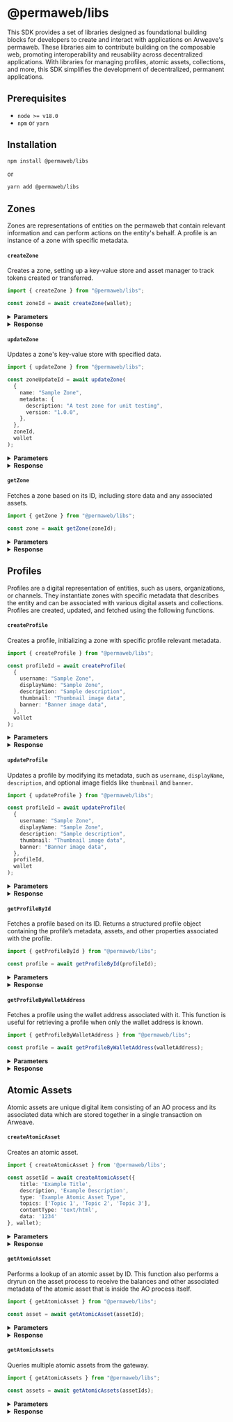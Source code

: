 # @permaweb/libs

This SDK provides a set of libraries designed as foundational building blocks for developers to create and interact with applications on Arweave's permaweb. These libraries aim to contribute building on the composable web, promoting interoperability and reusability across decentralized applications. With libraries for managing profiles, atomic assets, collections, and more, this SDK simplifies the development of decentralized, permanent applications.

## Prerequisites

- `node >= v18.0`
- `npm` or `yarn`

## Installation

```bash
npm install @permaweb/libs
```

or

```bash
yarn add @permaweb/libs
```

## Zones

Zones are representations of entities on the permaweb that contain relevant information and can perform actions on the entity's behalf. A profile is an instance of a zone with specific metadata.

#### `createZone`

Creates a zone, setting up a key-value store and asset manager to track tokens created or transferred.

```typescript
import { createZone } from "@permaweb/libs";

const zoneId = await createZone(wallet);
```

<details>
  <summary><strong>Parameters</strong></summary>

- `wallet`: Wallet object

</details>

<details>
  <summary><strong>Response</strong></summary>

```typescript
ZoneProcessId;
```

</details>

#### `updateZone`

Updates a zone's key-value store with specified data.

```typescript
import { updateZone } from "@permaweb/libs";

const zoneUpdateId = await updateZone(
  {
    name: "Sample Zone",
    metadata: {
      description: "A test zone for unit testing",
      version: "1.0.0",
    },
  },
  zoneId,
  wallet
);
```

<details>
  <summary><strong>Parameters</strong></summary>

- `args`: Zone data to update, specified in an object
- `zoneId`: The ID of the zone to update
- `wallet`: Wallet object

</details>

<details>
  <summary><strong>Response</strong></summary>

```typescript
ZoneUpdateId;
```

</details>

#### `getZone`

Fetches a zone based on its ID, including store data and any associated assets.

```typescript
import { getZone } from "@permaweb/libs";

const zone = await getZone(zoneId);
```

<details>
  <summary><strong>Parameters</strong></summary>

- `zoneId`: The ID of the zone to fetch

</details>

<details>
  <summary><strong>Response</strong></summary>

```typescript
{ store: [], assets: [] };
```

</details>

## Profiles

Profiles are a digital representation of entities, such as users, organizations, or channels. They instantiate zones with specific metadata that describes the entity and can be associated with various digital assets and collections. Profiles are created, updated, and fetched using the following functions.

#### `createProfile`

Creates a profile, initializing a zone with specific profile relevant metadata.

```typescript
import { createProfile } from "@permaweb/libs";

const profileId = await createProfile(
  {
    username: "Sample Zone",
    displayName: "Sample Zone",
    description: "Sample description",
    thumbnail: "Thumbnail image data",
    banner: "Banner image data",
  },
  wallet
);
```

<details>
  <summary><strong>Parameters</strong></summary>

- `args`: Object containing profile details, including `username`, `displayName`, `description`, `thumbnail`, and `banner`
- `wallet`: Wallet object
- `callback (optional)`: Callback function for client use

</details>

<details>
  <summary><strong>Response</strong></summary>

```typescript
string | null; // Profile ID or null if creation fails
```

</details>

#### `updateProfile`

Updates a profile by modifying its metadata, such as `username`, `displayName`, `description`, and optional image fields like `thumbnail` and `banner`.

```typescript
import { updateProfile } from "@permaweb/libs";

const profileId = await updateProfile(
  {
    username: "Sample Zone",
    displayName: "Sample Zone",
    description: "Sample description",
    thumbnail: "Thumbnail image data",
    banner: "Banner image data",
  },
  profileId,
  wallet
);
```

<details>
  <summary><strong>Parameters</strong></summary>

- `args`: Profile details to update, structured similarly to `createProfile`
- `profileId`: The ID of the profile to update
- `wallet`: Wallet object
- `callback (optional)`: Callback function for client use

</details>

<details>
  <summary><strong>Response</strong></summary>

```typescript
string | null; // Profile update ID or null if update fails
```

</details>

#### `getProfileById`

Fetches a profile based on its ID. Returns a structured profile object containing the profile’s metadata, assets, and other properties associated with the profile.

```typescript
import { getProfileById } from "@permaweb/libs";

const profile = await getProfileById(profileId);
```

<details>
  <summary><strong>Parameters</strong></summary>

- `profileId`: The ID of the profile to fetch

</details>

<details>
  <summary><strong>Response</strong></summary>

```typescript
{
  id: "ProfileProcessId",
  walletAddress: "WalletAddress",
  username: "Sample username",
  displayName: "Sample display name",
  description: "Sample description",
  thumbnail: "ThumbnailTxId",
  banner: "BannerTxId",
  assets: [
    { id: "AssetProcessId1", quantity: "1", dateCreated: 123456789, lastUpdate: 123456789 },
    { id: "AssetProcessId2", quantity: "1", dateCreated: 123456789, lastUpdate: 123456789 },
    { id: "AssetProcessId3", quantity: "1", dateCreated: 123456789, lastUpdate: 123456789 },
  ]
}
```

</details>

#### `getProfileByWalletAddress`

Fetches a profile using the wallet address associated with it. This function is useful for retrieving a profile when only the wallet address is known.

```typescript
import { getProfileByWalletAddress } from "@permaweb/libs";

const profile = await getProfileByWalletAddress(walletAddress);
```

<details>
  <summary><strong>Parameters</strong></summary>

- `walletAddress`: The wallet address associated with the profile

</details>

<details>
  <summary><strong>Response</strong></summary>

```typescript
{
  id: "ProfileProcessId",
  walletAddress: "WalletAddress",
  username: "Sample username",
  displayName: "Sample display name",
  description: "Sample description",
  thumbnail: "ThumbnailTxId",
  banner: "BannerTxId",
  assets: [
    { id: "AssetProcessId1", quantity: "1", dateCreated: 123456789, lastUpdate: 123456789 },
    { id: "AssetProcessId2", quantity: "1", dateCreated: 123456789, lastUpdate: 123456789 },
    { id: "AssetProcessId3", quantity: "1", dateCreated: 123456789, lastUpdate: 123456789 },
  ]
}
```

</details>

## Atomic Assets

Atomic assets are unique digital item consisting of an AO process and its associated data which are stored together in a single transaction on Arweave.

#### `createAtomicAsset`

Creates an atomic asset.

```typescript
import { createAtomicAsset } from '@permaweb/libs';

const assetId = await createAtomicAsset({
    title: 'Example Title',
    description, 'Example Description',
    type: 'Example Atomic Asset Type',
    topics: ['Topic 1', 'Topic 2', 'Topic 3'],
    contentType: 'text/html',
    data: '1234'
}, wallet);
```

<details>
  <summary><strong>Parameters</strong></summary>

- `args`: Object containing profile details, including `title`, `description`, `type`, `topics`, `contentType`, and `data`
- `wallet`: Wallet object
- `callback (optional)`: Callback function for client use

</details>

<details>
  <summary>
    <strong>Response</strong>
  </summary>

```typescript
AssetProcessId;
```

</details>

#### `getAtomicAsset`

Performs a lookup of an atomic asset by ID. This function also performs a dryrun on the asset process to receive the balances and other associated metadata of the atomic asset that is inside the AO process itself.

```typescript
import { getAtomicAsset } from "@permaweb/libs";

const asset = await getAtomicAsset(assetId);
```

<details>
  <summary><strong>Parameters</strong></summary>

- `assetId`: The ID of the asset to fetch

</details>

<details>
  <summary>
    <strong>Response</strong>
  </summary>

```typescript
 {
  id: 'z0f2O9Fs3yb_EMXtPPwKeb2O0WueIG5r7JLs5UxsA4I',
  title: 'City',
  description: 'A collection of AI generated images of different settings and areas',
  type: null,
  topics: null,
  contentType: 'image/png',
  renderWith: null,
  thumbnail: null,
  udl: {
    access: { value: 'One-Time-0.1' },
    derivations: { value: 'Allowed-With-One-Time-Fee-0.1' },
    commercialUse: { value: 'Allowed-With-One-Time-Fee-0.1' },
    dataModelTraining: { value: 'Disallowed' },
    paymentMode: 'Single',
    paymentAddress: 'uf_FqRvLqjnFMc8ZzGkF4qWKuNmUIQcYP0tPlCGORQk',
    currency: 'xU9zFkq3X2ZQ6olwNVvr1vUWIjc3kXTWr7xKQD6dh10'
  },
  creator: 'SaXnsUgxJLkJRghWQOUs9-wB0npVviewTkUbh2Yk64M',
  collectionId: 'XcfPzHzxt2H8FC03MAC_78U1YwO9Gdk72spbq70NuNc',
  implementation: 'ANS-110',
  dateCreated: 1717663091000,
  blockHeight: 1439467,
  ticker: 'ATOMIC',
  denomination: '1',
  balances: {
    'SaXnsUgxJLkJRghWQOUs9-wB0npVviewTkUbh2Yk64M': '1',
    cfQOZc7saMMizHtBKkBoF_QuH5ri0Bmb5KSf_kxQsZE: '1',
    U3TjJAZWJjlWBB4KAXSHKzuky81jtyh0zqH8rUL4Wd0: '98'
  },
  transferable: true,
  tags: [{ name: 'Remaining', value: 'Tag' }]
}
```

</details>

#### `getAtomicAssets`

Queries multiple atomic assets from the gateway.

```typescript
import { getAtomicAssets } from "@permaweb/libs";

const assets = await getAtomicAssets(assetIds);
```

<details>
  <summary><strong>Parameters</strong></summary>

- `assetIds`: A list of the asset IDs to fetch

</details>

<details>
  <summary>
    <strong>Response</strong>
  </summary>

```typescript
[
  {
    id: "AssetProcessId1",
    title: "City",
    description:
      "A collection of AI generated images of different settings and areas",
    type: null,
    topics: null,
    contentType: "image/png",
    renderWith: null,
    thumbnail: null,
    udl: {
      access: { value: "One-Time-0.1" },
      derivations: { value: "Allowed-With-One-Time-Fee-0.1" },
      commercialUse: { value: "Allowed-With-One-Time-Fee-0.1" },
      dataModelTraining: { value: "Disallowed" },
      paymentMode: "Single",
      paymentAddress: "uf_FqRvLqjnFMc8ZzGkF4qWKuNmUIQcYP0tPlCGORQk",
      currency: "xU9zFkq3X2ZQ6olwNVvr1vUWIjc3kXTWr7xKQD6dh10",
    },
    creator: "SaXnsUgxJLkJRghWQOUs9-wB0npVviewTkUbh2Yk64M",
    collectionId: "XcfPzHzxt2H8FC03MAC_78U1YwO9Gdk72spbq70NuNc",
    implementation: "ANS-110",
    dateCreated: 1717663091000,
    blockHeight: 1439467,
    tags: [{ name: "Remaining", value: "Tag" }],
  },
  {
    id: "AssetProcessId2",
    title: "City",
    description:
      "A collection of AI generated images of different settings and areas",
    type: null,
    topics: null,
    contentType: "image/png",
    renderWith: null,
    thumbnail: null,
    udl: {
      access: { value: "One-Time-0.1" },
      derivations: { value: "Allowed-With-One-Time-Fee-0.1" },
      commercialUse: { value: "Allowed-With-One-Time-Fee-0.1" },
      dataModelTraining: { value: "Disallowed" },
      paymentMode: "Single",
      paymentAddress: "uf_FqRvLqjnFMc8ZzGkF4qWKuNmUIQcYP0tPlCGORQk",
      currency: "xU9zFkq3X2ZQ6olwNVvr1vUWIjc3kXTWr7xKQD6dh10",
    },
    creator: "SaXnsUgxJLkJRghWQOUs9-wB0npVviewTkUbh2Yk64M",
    collectionId: "XcfPzHzxt2H8FC03MAC_78U1YwO9Gdk72spbq70NuNc",
    implementation: "ANS-110",
    dateCreated: 1717663091000,
    blockHeight: 1439467,
    tags: [{ name: "Remaining", value: "Tag" }],
  },
];
```

</details>